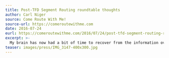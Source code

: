 ```yaml
---
title: Post-TFD Segment Routing roundtable thoughts
author: Carl Niger
source: Come Route With Me!
source-url: https://comeroutewithme.com
date: 2016-07-24
eurl: https://comeroutewithme.com/2016/07/24/post-tfd-segment-routing-roundtable-thoughts/
excerpt: >-
  My brain has now had a bit of time to recover from the information overload that was the Tech Field Day Segment Routing Round Table, so it is most definitely time to write a bit about what I learned.
teaser: images/press/IMG_3147-400x300.jpg
---
```

